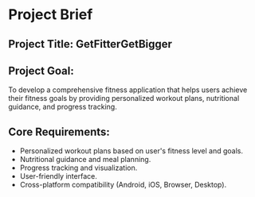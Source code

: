 # Project Brief

## Project Title: GetFitterGetBigger

## Project Goal:
To develop a comprehensive fitness application that helps users achieve their fitness goals by providing personalized workout plans, nutritional guidance, and progress tracking.

## Core Requirements:
- Personalized workout plans based on user's fitness level and goals.
- Nutritional guidance and meal planning.
- Progress tracking and visualization.
- User-friendly interface.
- Cross-platform compatibility (Android, iOS, Browser, Desktop).
